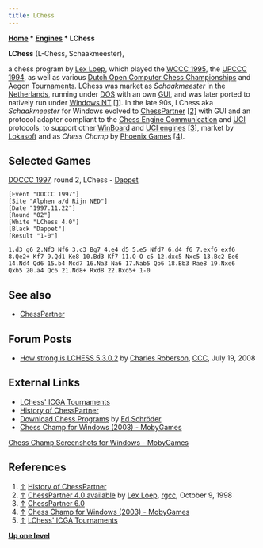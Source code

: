 ```yaml
---
title: LChess
---
```

**[Home](Home "Home") \* [Engines](Engines "Engines") \* LChess**


**LChess** (L-Chess, Schaakmeester),   

a chess program by [Lex Loep](Lex_Loep "Lex Loep"), which played the [WCCC 1995](WCCC_1995 "WCCC 1995"), the [UPCCC 1994](UPCCC_1994 "UPCCC 1994"), as well as various [Dutch Open Computer Chess Championships](Dutch_Open_Computer_Chess_Championship "Dutch Open Computer Chess Championship") and [Aegon Tournaments](Aegon_Tournaments "Aegon Tournaments"). LChess was market as *Schaakmeester* in the [Netherlands](https://en.wikipedia.org/wiki/Netherlands), running under [DOS](MS-DOS "MS-DOS") with an own [GUI](GUI "GUI"), and was later ported to natively run under [Windows NT](Windows "Windows") <a id="cite-note-1" href="#cite-ref-1">[1]</a>. In the late 90s, LChess aka *Schaakmeester* for Windows evolved to [ChessPartner](ChessPartner "ChessPartner") <a id="cite-note-2" href="#cite-ref-2">[2]</a> with GUI and an protocol adapter compliant to the [Chess Engine Communication](Chess_Engine_Communication_Protocol "Chess Engine Communication Protocol") and [UCI](UCI "UCI") protocols, to support other [WinBoard](Category:WinBoard "Category:WinBoard") and [UCI engines](Category:UCI "Category:UCI") <a id="cite-note-3" href="#cite-ref-3">[3]</a>, market by [Lokasoft](Lokasoft "Lokasoft") and as *Chess Champ* by [Phoenix Games](https://en.wikipedia.org/wiki/Tuna_Technologies) <a id="cite-note-4" href="#cite-ref-4">[4]</a>. 



## Selected Games


[DOCCC 1997](DOCCC_1997 "DOCCC 1997"), round 2, LChess - [Dappet](Dappet "Dappet")




```
[Event "DOCCC 1997"]
[Site "Alphen a/d Rijn NED"]
[Date "1997.11.22"]
[Round "02"]
[White "LChess 4.0"]
[Black "Dappet"]
[Result "1-0"]

1.d3 g6 2.Nf3 Nf6 3.c3 Bg7 4.e4 d5 5.e5 Nfd7 6.d4 f6 7.exf6 exf6 
8.Qe2+ Kf7 9.Qd1 Ke8 10.Bd3 Kf7 11.O-O c5 12.dxc5 Nxc5 13.Bc2 Be6 
14.Nd4 Qd6 15.b4 Ncd7 16.Na3 Na6 17.Nab5 Qb6 18.Bb3 Rae8 19.Nxe6 
Qxb5 20.a4 Qc6 21.Nd8+ Rxd8 22.Bxd5+ 1-0

```

## See also


* [ChessPartner](ChessPartner "ChessPartner")


## Forum Posts


* [How strong is LCHESS 5.3.0.2](http://www.talkchess.com/forum/viewtopic.php?t=22448) by [Charles Roberson](Charles_Roberson "Charles Roberson"), [CCC](CCC "CCC"), July 19, 2008


## External Links


* [LChess' ICGA Tournaments](https://www.game-ai-forum.org/icga-tournaments/program.php?id=193)
* [History of ChessPartner](http://www.lokasoft.nl/history.htm)
* [Download Chess Programs](http://www.top-5000.nl/cp.htm) by [Ed Schröder](Ed_Schroder "Ed Schroder")
* [Chess Champ for Windows (2003) - MobyGames](http://www.mobygames.com/game/windows/chess-champ)


 [Chess Champ Screenshots for Windows - MobyGames](http://www.mobygames.com/game/windows/chess-champ/screenshots/gameShotId,485483/)
## References


1. <a id="cite-ref-1" href="#cite-note-1">↑</a> [History of ChessPartner](http://www.lokasoft.nl/history.htm)
2. <a id="cite-ref-2" href="#cite-note-2">↑</a> [ChessPartner 4.0 available](http://groups.google.com/group/rec.games.chess.computer/browse_frm/thread/ccff9c16b2022c6a) by [Lex Loep](Lex_Loep "Lex Loep"), [rgcc](Computer_Chess_Forums "Computer Chess Forums"), October 9, 1998
3. <a id="cite-ref-3" href="#cite-note-3">↑</a> [ChessPartner 6.0](http://www.lokasoft.nl/chesspartner.aspx)
4. <a id="cite-ref-4" href="#cite-note-4">↑</a> [Chess Champ for Windows (2003) - MobyGames](http://www.mobygames.com/game/windows/chess-champ)
5. <a id="cite-ref-5" href="#cite-note-5">↑</a> [LChess' ICGA Tournaments](https://www.game-ai-forum.org/icga-tournaments/program.php?id=193)

**[Up one level](Engines "Engines")**







 

